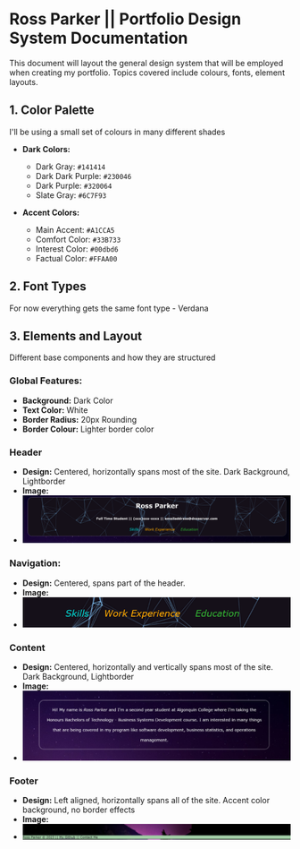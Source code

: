 # Ross Parker || Portfolio Design System Documentation

This document will layout the general design system that will be employed when creating my portfolio. Topics covered include colours, fonts, element layouts.

## **1. Color Palette**
I'll be using a small set of colours in many different shades

- **Dark Colors:**
	- Dark Gray: `#141414`
	- Dark Dark Purple: `#230046`
	- Dark Purple: `#320064`
	- Slate Gray: `#6C7F93`

- **Accent Colors:**
	- Main Accent: `#A1CCA5`
	- Comfort Color: `#33B733`
	- Interest Color: `#00dbd6`
	- Factual Color: `#FFAA00`

## **2. Font Types**
For now everything gets the same font type
	- Verdana

 ## **3. Elements and Layout**
 Different base components and how they are structured
 
 ### **Global Features:**
 - **Background:** Dark Color
 - **Text Color:** White
 - **Border Radius:** 20px Rounding
 - **Border Colour:** Lighter border color
 
 ### **Header**
 - **Design:** Centered, horizontally spans most of the site. Dark Background, Lightborder
 - **Image:**
 - ![Header Mock Up](header.png)

### **Navigation:**
 - **Design:** Centered, spans part of the header.
 - **Image:**
 - ![Navigation Mock Up](Navigation.png)

### **Content**
 - **Design:** Centered, horizontally and vertically spans most of the site. Dark Background, Lightborder
 - **Image:**
 - ![Content Mock Up](Content.png)

### **Footer**
 - **Design:** Left aligned, horizontally spans all of the site. Accent color background, no border effects
 - **Image:**
 - ![Footer Mock Up](footer.png)
	
